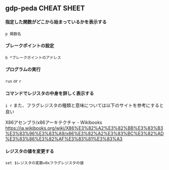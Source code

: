 ## gdp-peda CHEAT SHEET


#### 指定した関数がどこから始まっているかを表示する
``` p 関数名 ```


#### ブレークポイントの設定
``` b *ブレークポイントのアドレス ```



#### プログラムの実行
``` run ``` or ``` r ```


####  コマンドでレジスタの中身を詳しく表示する
``` i r ```
また、フラグレジスタの種類と意味については以下のサイトを参考にすると良い

X86アセンブラ/x86アーキテクチャ - Wikibooks
https://ja.wikibooks.org/wiki/X86%E3%82%A2%E3%82%BB%E3%83%B3%E3%83%96%E3%83%A9/x86%E3%82%A2%E3%83%BC%E3%82%AD%E3%83%86%E3%82%AF%E3%83%81%E3%83%A3

#### レジスタの値を変更する
``` set $レジスタの変数=0xフラグレジスタの値 ```
